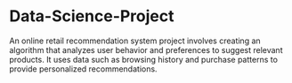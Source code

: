 # Data-Science-Project
An online retail recommendation system project involves creating an algorithm that analyzes user behavior and preferences to suggest relevant products. It uses data such as browsing history and purchase patterns to provide personalized recommendations.
